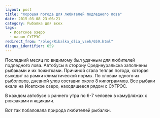 ```yaml
---
layout: post
title: "Хорошая погода для любителей подледного лова"
date: 2015-03-08 23:06:21
category: Рыбалка для всех
tags:
  - Исетское озеро
  - канал СУГРЭС
redirect_from: "/blog/Ribalka_dlia_vseh/659.html"
disqus_identifier: 659
---
```

Последний месяц по видимому был удачным для любителей подледного лова.
Автобусы в сторону Среднеуральска заполнены рыбаками и их пожитками.
Причиной стала теплая погода, которая выходит за рамки климатической
нормы. По словам одного из рыболовов, дневной улов составил около 8
килограммов. Все рыбаки ехали на Исетское озеро, находящееся рядом с
СУГРЭС.

В каждом автобусе с раннего утра по 6-7 человек в камуфляжах с рюкзаками
и ящиками.

Вот так побаловала природа любителей рыбалки.
